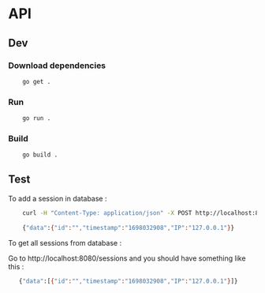 # API

## Dev

### Download dependencies

```bash
    go get .
```

### Run

```bash
    go run .
```

### Build

```bash
    go build .
```

## Test

To add a session in database :

```bash
    curl -H "Content-Type: application/json" -X POST http://localhost:8080/sessions
    
    {"data":{"id":"","timestamp":"1698032908","IP":"127.0.0.1"}}
```

To get all sessions from database : 

Go to http://localhost:8080/sessions and you should have something like this :

```bash
   {"data":[{"id":"","timestamp":"1698032908","IP":"127.0.0.1"}]}
```